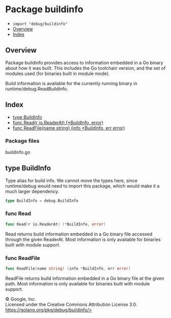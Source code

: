 Package buildinfo
=================

-   `import "debug/buildinfo"`
-   [Overview](#pkg-overview)
-   [Index](#pkg-index)

Overview 
--------

Package buildinfo provides access to information embedded in a Go binary
about how it was built. This includes the Go toolchain version, and the
set of modules used (for binaries built in module mode).

Build information is available for the currently running binary in
runtime/debug.ReadBuildInfo.

Index 
-----

-   [type BuildInfo](#BuildInfo)
-   [func Read(r io.ReaderAt) (\*BuildInfo, error)](#Read)
-   [func ReadFile(name string) (info \*BuildInfo, err
    error)](#ReadFile)

### Package files

buildinfo.go

type BuildInfo 
-----------------------------------------------

Type alias for build info. We cannot move the types here, since
runtime/debug would need to import this package, which would make it a
much larger dependency.

```go
type BuildInfo = debug.BuildInfo
```

### func Read 

```go
func Read(r io.ReaderAt) (*BuildInfo, error)
```

Read returns build information embedded in a Go binary file accessed
through the given ReaderAt. Most information is only available for
binaries built with module support.

### func ReadFile 

```go
func ReadFile(name string) (info *BuildInfo, err error)
```

ReadFile returns build information embedded in a Go binary file at the
given path. Most information is only available for binaries built with
module support.

 
© Google, Inc.\
Licensed under the Creative Commons Attribution License 3.0.\
https://golang.org/pkg/debug/buildinfo/>

